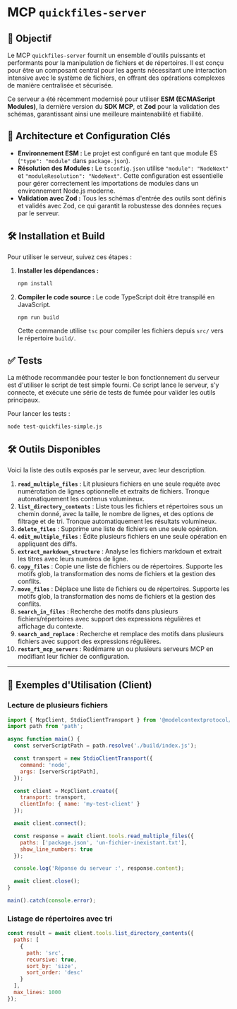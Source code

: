 # MCP `quickfiles-server`

## 📖 Objectif

Le MCP `quickfiles-server` fournit un ensemble d'outils puissants et performants pour la manipulation de fichiers et de répertoires. Il est conçu pour être un composant central pour les agents nécessitant une interaction intensive avec le système de fichiers, en offrant des opérations complexes de manière centralisée et sécurisée.

Ce serveur a été récemment modernisé pour utiliser **ESM (ECMAScript Modules)**, la dernière version du **SDK MCP**, et **Zod** pour la validation des schémas, garantissant ainsi une meilleure maintenabilité et fiabilité.

## 🚀 Architecture et Configuration Clés

- **Environnement ESM :** Le projet est configuré en tant que module ES (`"type": "module"` dans `package.json`).
- **Résolution des Modules :** Le `tsconfig.json` utilise `"module": "NodeNext"` et `"moduleResolution": "NodeNext"`. Cette configuration est essentielle pour gérer correctement les importations de modules dans un environnement Node.js moderne.
- **Validation avec Zod :** Tous les schémas d'entrée des outils sont définis et validés avec Zod, ce qui garantit la robustesse des données reçues par le serveur.

## 🛠️ Installation et Build

Pour utiliser le serveur, suivez ces étapes :

1.  **Installer les dépendances :**
    ```bash
    npm install
    ```

2.  **Compiler le code source :**
    Le code TypeScript doit être transpilé en JavaScript.
    ```bash
    npm run build
    ```
    Cette commande utilise `tsc` pour compiler les fichiers depuis `src/` vers le répertoire `build/`.

## ✅ Tests

La méthode recommandée pour tester le bon fonctionnement du serveur est d'utiliser le script de test simple fourni. Ce script lance le serveur, s'y connecte, et exécute une série de tests de fumée pour valider les outils principaux.

Pour lancer les tests :

```bash
node test-quickfiles-simple.js
```

## 🛠️ Outils Disponibles

Voici la liste des outils exposés par le serveur, avec leur description.

1.  **`read_multiple_files`** : Lit plusieurs fichiers en une seule requête avec numérotation de lignes optionnelle et extraits de fichiers. Tronque automatiquement les contenus volumineux.
2.  **`list_directory_contents`** : Liste tous les fichiers et répertoires sous un chemin donné, avec la taille, le nombre de lignes, et des options de filtrage et de tri. Tronque automatiquement les résultats volumineux.
3.  **`delete_files`** : Supprime une liste de fichiers en une seule opération.
4.  **`edit_multiple_files`** : Édite plusieurs fichiers en une seule opération en appliquant des diffs.
5.  **`extract_markdown_structure`** : Analyse les fichiers markdown et extrait les titres avec leurs numéros de ligne.
6.  **`copy_files`** : Copie une liste de fichiers ou de répertoires. Supporte les motifs glob, la transformation des noms de fichiers et la gestion des conflits.
7.  **`move_files`** : Déplace une liste de fichiers ou de répertoires. Supporte les motifs glob, la transformation des noms de fichiers et la gestion des conflits.
8.  **`search_in_files`** : Recherche des motifs dans plusieurs fichiers/répertoires avec support des expressions régulières et affichage du contexte.
9.  **`search_and_replace`** : Recherche et remplace des motifs dans plusieurs fichiers avec support des expressions régulières.
10. **`restart_mcp_servers`** : Redémarre un ou plusieurs serveurs MCP en modifiant leur fichier de configuration.

---

## 📝 Exemples d'Utilisation (Client)

### Lecture de plusieurs fichiers

```javascript
import { McpClient, StdioClientTransport } from '@modelcontextprotocol/sdk';
import path from 'path';

async function main() {
  const serverScriptPath = path.resolve('./build/index.js');

  const transport = new StdioClientTransport({
    command: 'node',
    args: [serverScriptPath],
  });

  const client = McpClient.create({
    transport: transport,
    clientInfo: { name: 'my-test-client' }
  });

  await client.connect();

  const response = await client.tools.read_multiple_files({
    paths: ['package.json', 'un-fichier-inexistant.txt'],
    show_line_numbers: true
  });

  console.log('Réponse du serveur :', response.content);

  await client.close();
}

main().catch(console.error);
```

### Listage de répertoires avec tri

```javascript
const result = await client.tools.list_directory_contents({
  paths: [
    {
      path: 'src',
      recursive: true,
      sort_by: 'size',
      sort_order: 'desc'
    }
  ],
  max_lines: 1000
});
